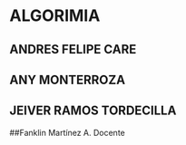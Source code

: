 # ALGORIMIA
## ANDRES FELIPE CARE
## ANY MONTERROZA
## JEIVER RAMOS TORDECILLA
##Fanklin Martínez A. Docente
